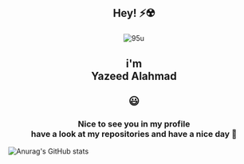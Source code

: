 ## <p align="center">Hey! :zap::radioactive:</p>
<p align="center"><img src="https://komarev.com/ghpvc/?username=im95u" alt="95u" /></p>

## <p align="center"> i'm <br>Yazeed Alahmad <br><br>😃<br></p>
### <p align="center">Nice to see you in my profile<br>have a look at my repositories and have a nice day 🎉</p>
![Anurag's GitHub stats](https://github-readme-stats.vercel.app/api?username=im95u&show_icons=true&theme=dark)
